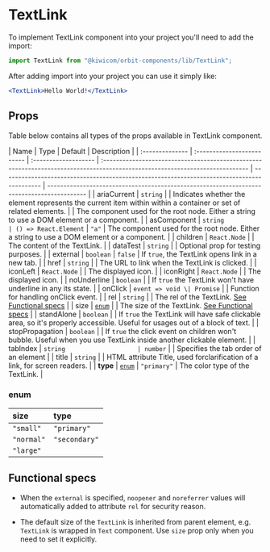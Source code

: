 # TextLink

To implement TextLink component into your project you'll need to add the import:

```jsx
import TextLink from "@kiwicom/orbit-components/lib/TextLink";
```

After adding import into your project you can use it simply like:

```jsx
<TextLink>Hello World!</TextLink>
```

## Props

Table below contains all types of the props available in TextLink component.

| Name            | Type                       | Default              | Description                                                                                                                  |
| :-------------- | :------------------------- | :------------------- | :--------------------------------------------------------------------------------------------------------------------------- | ------------------------------------------------------------------------------------------ | ------------------------------------------------------------------------------------------ |
| ariaCurrent     | `string`                   |                      | Indicates whether the element represents the current item within within a container or set of related elements.              |                                                                                            | The component used for the root node. Either a string to use a DOM element or a component. |
| asComponent     | `string                    | () => React.Element` | `"a"`                                                                                                                        | The component used for the root node. Either a string to use a DOM element or a component. |
| children        | `React.Node`               |                      | The content of the TextLink.                                                                                                 |
| dataTest        | `string`                   |                      | Optional prop for testing purposes.                                                                                          |
| external        | `boolean`                  | `false`              | If `true`, the TextLink opens link in a new tab.                                                                             |
| href            | `string`                   |                      | The URL to link when the TextLink is clicked.                                                                                |
| iconLeft        | `React.Node`               |                      | The displayed icon.                                                                                                          |
| iconRight       | `React.Node`               |                      | The displayed icon.                                                                                                          |
| noUnderline     | `boolean`                  |                      | If `true` the TextLink won't have underline in any its state.                                                                |
| onClick         | `event => void \| Promise` |                      | Function for handling onClick event.                                                                                         |
| rel             | `string`                   |                      | The rel of the TextLink. [See Functional specs](#functional-specs)                                                           |
| size            | [`enum`](#enum)            |                      | The size of the TextLink. [See Functional specs](#functional-specs)                                                          |
| standAlone      | `boolean`                  |                      | If `true` the TextLink will have safe clickable area, so it's properly accessible. Useful for usages out of a block of text. |
| stopPropagation | `boolean`                  |                      | If `true` the click event on children won't bubble. Useful when you use TextLink inside another clickable element.           |
| tabIndex        | `string                    | number`              |                                                                                                                              | Specifies the tab order of an element                                                      |
| title           | `string`                   |                      | HTML attribute Title, used forclarification of a link, for screen readers.                                                   |
| **type**        | [`enum`](#enum)            | `"primary"`          | The color type of the TextLink.                                                                                              |

### enum

| size       | type          |
| :--------- | :------------ |
| `"small"`  | `"primary"`   |
| `"normal"` | `"secondary"` |
| `"large"`  |

## Functional specs

- When the `external` is specified, `noopener` and `noreferrer` values will automatically added to attribute `rel` for security reason.

- The default size of the `TextLink` is inherited from parent element, e.g. `TextLink` is wrapped in `Text` component. Use `size` prop only when you need to set it explicitly.
